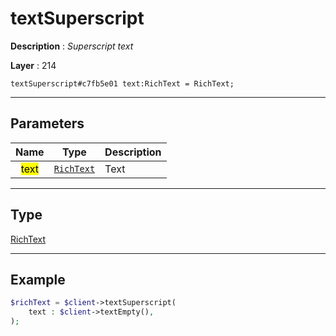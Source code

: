 # textSuperscript

**Description** : *Superscript text*

**Layer** : 214

```tl
textSuperscript#c7fb5e01 text:RichText = RichText;
```

---

## Parameters

| Name | Type | Description |
| :---: | :---: | :--- |
| <mark>text</mark> | [`RichText`](type/RichText) | Text |

---

## Type

[RichText](type/RichText)

---

## Example

```php
$richText = $client->textSuperscript(
	text : $client->textEmpty(),
);
```